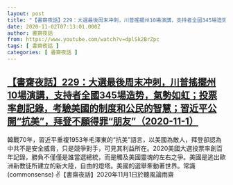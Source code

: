 ```yaml
---
layout: post
title: "【書齋夜話】229：大選最後周末冲刺，川普搖擺州10場演講，支持者全國345場造势，氣勢如虹；投票率創記錄，考驗美國的制度和公民的智慧；習近平公開“抗美”，拜登不願得罪“朋友”（2020-11-1）"
date: 2020-11-02T07:13:01.000Z
author: 書齋夜話
from: https://www.youtube.com/watch?v=dplSk2BrZpc
tags: [ 書齋夜話 ]
categories: [ 書齋夜話 ]
---
```

<!--1604301181000-->
[【書齋夜話】229：大選最後周末冲刺，川普搖擺州10場演講，支持者全國345場造势，氣勢如虹；投票率創記錄，考驗美國的制度和公民的智慧；習近平公開“抗美”，拜登不願得罪“朋友”（2020-11-1）](https://www.youtube.com/watch?v=dplSk2BrZpc)
------

<div>
韓戰70年，習近平重複1953年毛澤東的“抗美”語言，以美國為敵人，拜登卻認為中共不是安全威脅，只是競爭對手，可見其利益所在。2020美國大選投票率創百年記錄，勝負不僅僅是誰當選總統，而是觸及美國靈魂的左右之爭。美國是逃出歐洲新教徒所建立的新大陸，自由的燈塔。美國的選舉牽動著世界。常識(commonsense) ✌【書齋夜話】2020年11月1日於聽風論雨齋
</div>
